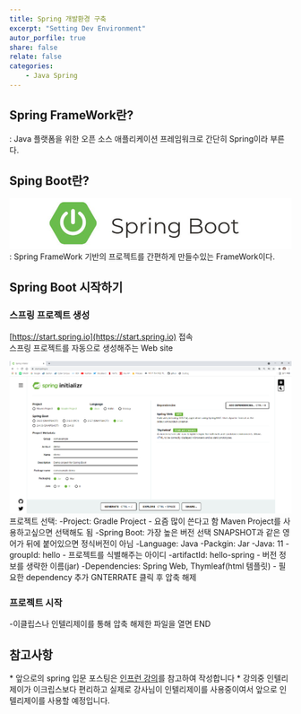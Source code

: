 ```yaml
---
title: Spring 개발환경 구축
excerpt: "Setting Dev Environment"
autor_porfile: true
share: false
relate: false
categories:
    - Java Spring
---
```

## Spring FrameWork란?
: Java 플랫폼을 위한 오픈 소스 애플리케이션 프레임워크로 간단히 Spring이라 부른다.


## Sping Boot란?
<div><img src = "../../assets/images/springLogo.png"/></div>
: Spring FrameWork 기반의 프로젝트를 간편하게 만들수있는 FrameWork이다.

## Spring Boot 시작하기
### 스프링 프로젝트 생성
[https://start.spring.io](https://start.spring.io) 접속  
스프링 프로젝트를 자동으로 생성해주는 Web site  

<div><img src = "../../assets/images/startSpringBoot.png"/></div>
프로젝트 선택:  
-Project: Gradle Project - 요즘 많이 쓴다고 함   
 Maven Project를 사용하고싶으면 선택해도 됨  
-Spring Boot: 가장 높은 버전 선택  
 SNAPSHOT과 같은 영어가 뒤에 붙어있으면 정식버전이 아님  
-Language: Java  
-Packgin: Jar  
-Java: 11  
-groupId: hello - 프로젝트를 식별해주는 아이디  
-artifactId: hello-spring - 버전 정보를 생략한 이름(jar)  
-Dependencies: Spring Web, Thymleaf(html 템플릿) - 필요한 dependency 추가
GNTERRATE 클릭 후 압축 해제 

### 프로젝트 시작
-이클립스나 인텔리제이를 통해 압축 해제한 파일을 열면 END  

## 참고사항
&#42; 앞으로의 spring 입문 포스팅은 [인프런 강의](https://www.inflearn.com/roadmaps/373)를 참고하여 작성합니다 
&#42; 강의중 인텔리제이가 이크립스보다 편리하고 실제로 강사님이 인텔리제이를 사용중이여서 앞으로 인텔리제이를 사용할 예정입니다. 


